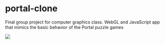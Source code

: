 # portal-clone
Final group project for computer graphics class. WebGL and JavaScript app that mimics the basic behavior of the Portal puzzle games

![](demo.gif)
